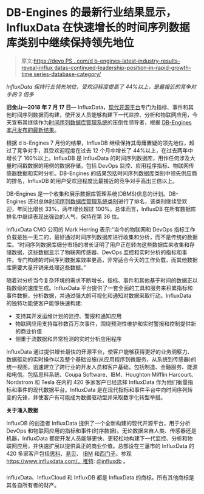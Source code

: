 # DB-Engines 的最新行业结果显示，InfluxData 在快速增长的时间序列数据库类别中继续保持领先地位

> 原文:[https://devo PS . com/d b-engines-latest-industry-results-reveal-influx datas-continued-leadership-position-in-rapid-growth-time series-database-category/](https://devops.com/db-engines-latest-industry-results-reveal-influxdatas-continued-leadership-position-in-rapidly-growing-time-series-database-category/)

*InfluxData 保持行业领先地位，受欢迎程度提高了 44%以上，是最接近的竞争对手的 3 倍多*

**旧金山—2018 年 7 月 17 日—** InfluxData，[现代开源平台](https://www.influxdata.com/products/)专门为指标、事件和其他时间序列数据而构建，使开发人员能够构建下一代监控、分析和物联网应用，今天宣布其继续作为[时间序列数据库管理系统](https://www.influxdata.com/time-series-database/)的压倒性领导者，根据 [DB-Engines 本月发布的最新结果](https://db-engines.com/en/ranking/time+series+dbms)。

根据 d b-Engines 7 月份的结果，InfluxDB 继续保持其毋庸置疑的领先地位，超过了竞争对手，其受欢迎程度在过去 12 个月中增长了 44%以上，在过去两年中增长了 160%以上。InfluxDB 是 InfluxData 的时间序列数据库，用作任何涉及大量时间戳数据的用例的数据存储，包括 DevOps 监控、应用程序指标、物联网传感器数据和实时分析。DB-Engines 的结果包括时间序列数据库类别中领先供应商的排名，InfluxDB 的用户受欢迎程度比最接近的竞争对手高出三倍以上。

DB-Engines 是一个收集和展示数据库管理系统(DBMS)信息的计划。DB-Engines 还对总体[时间序列数据库管理系统类别](https://db-engines.com/en/ranking_categories)进行了排名，该类别继续受欢迎，年同比增长 33%，两年增长超过 100%。总体而言，InfluxDB 在所有数据库排名中继续表现出强劲的人气，保持在第 36 位。

InfluxData CMO 公司的 Mark Herring 表示:“当今的物联网和 DevOps 指标工作负载是独一无二的，最好通过时间序列数据库进行收集和分析，而不是传统的数据库。“时间序列数据库细分市场的增长证明了用户正在转向这些数据库来收集和存储数据，这些数据显示了物联网传感器、DevOps 监控和实时分析的指标和事件。专门构建的时间序列数据库效率更高，非常适合今天的工作负载，而其他数据库需要大量开销来处理这些数据。”

随着对分析当今复杂环境的需求不断增长，指标、事件和其他基于时间的数据正以指数级的速度生成。InfluxData 平台提供了一套全面的工具和服务来积累指标和事件数据，分析数据，并通过强大的可视化和通知对数据采取行动。InfluxData 的独特功能使客户能够快速构建:

*   支持其开发运维计划的监控、警报和通知应用
*   物联网应用支持每秒数百万次事件，围绕预测性维护和实时警报和控制提供新的商业价值
*   侧重于流数据和异常检测的实时分析应用程序

InfluxData 通过提供增长最快的开源平台，使客户能够获得更好的业务洞察力、数据驱动的实时操作以及整个基础设施(从应用程序到微服务，从系统到传感器)的统一视图，迅速建立了跨行业的开发人员和客户基础，包括制造、金融服务、能源和电信。包括思科系统、Coupa Software、IBM、Houghton Mifflin Harcourt、Nordstrom 和 Tesla 在内的 420 多家客户已经选择 InfluxData 作为他们衡量指标和事件的现代数据平台。InfluxData 是在现代指标和事件平台中向时间序列转变的先锋，并使客户有可能成为数据驱动型并采取数字化转型举措。

**关于涌入数据**

InfluxDB 的创造者 InfluxData 提供了一个全新构建的现代开源平台，用于分析 DevOps 和物联网应用的指标和事件(时序数据)。无论数据来自人类、传感器还是机器，InfluxData 都使开发人员能够更快、更轻松地构建下一代监控、分析和物联网应用，并快速扩展以提供真正的商业价值。总部设在三藩市的 InfluxData 的 420 多家客户包括[思科](https://www.influxdata.com/customer/cisco/)、[易贝](https://www.influxdata.com/customer/ebay-customer-testimonial/)、 [IBM](https://www.influxdata.com/customer/ibm/) 和[西门子](https://www.influxdata.com/customer/siemens/)。参观 https://www.influxdata.com/。推特: [@influxdb](https://twitter.com/influxdb) 。

###

InfluxData、InfluxCloud 和 InfluxDB 都是 InfluxData 的商标。所有其他商标是其各自所有者的财产。
